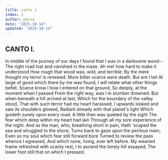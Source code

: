 ```yaml
---
title: canto i
index: 1
author: parsa
date: "2025-10-14"
updated: "2025-10-14"
---
```


## CANTO I.

In middle of the journey of our days
I found that I was in a darksome wood--
The right road lost and vanished in the maze.
Ah me! how hard to make it understood
How rough that wood was, wild, and terrible:
By the mere thought my terror is renewed.
More bitter scarce were death. But ere I tell
At large of good which there by me was found,
I will relate what other things befell.
Scarce know I how I entered on that ground,
So deeply, at the moment when I passed
From the right way, was I in slumber drowned.
But when beneath a hill arrived at last,
Which for the boundary of the valley stood,
That with such terror had my heart harassed,
I upwards looked and saw its shoulders glowed,
Radiant already with that planet's light
Which guideth surely upon every road.
A little then was quieted by the sight
The fear which deep within my heart had lain
Through all my sore experience of the night.
And as the man, who, breathing short in pain,
Hath 'scaped the sea and struggled to the shore,
Turns back to gaze upon the perilous main;
Even so my soul which fear still forward bore
Turned to review the pass whence I egressed,
And which none, living, ever left before.
My wearied frame refreshed with scanty rest,
I to ascend the lonely hill essayed;
The lower foot still that on which I pressed.
